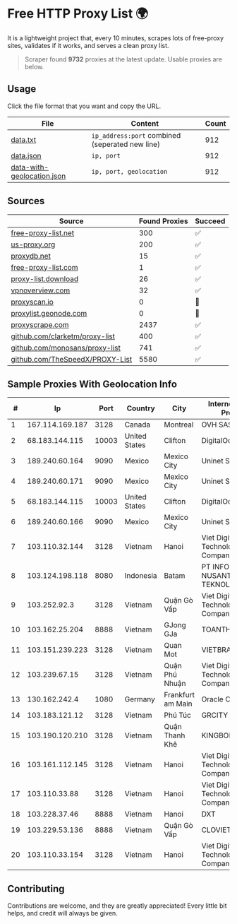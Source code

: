 
# Free HTTP Proxy List 🌍

It is a lightweight project that, every 10 minutes, scrapes lots of free-proxy sites, validates if it works, and serves a clean proxy list.


> Scraper found **9732** proxies at the latest update. Usable proxies are below.

## Usage

Click the file format that you want and copy the URL.


|File|Content|Count|
|----|-------|-----|
|[data.txt](https://raw.githubusercontent.com/themiralay/Proxy-List-World/master/data.txt)|`ip_address:port` combined (seperated new line)|912|
|[data.json](https://raw.githubusercontent.com/themiralay/Proxy-List-World/master/data.json)|`ip, port`|912|
|[data-with-geolocation.json](https://raw.githubusercontent.com/themiralay/Proxy-List-World/master/data-with-geolocation.json)|`ip, port, geolocation`|912|

## Sources

|Source|Found Proxies|Succeed|
|------|-------------|-------|
|[free-proxy-list.net](https://free-proxy-list.net)|300|✅|
|[us-proxy.org](https://www.us-proxy.org)|200|✅|
|[proxydb.net](http://proxydb.net)|15|✅|
|[free-proxy-list.com](https://free-proxy-list.com/?page=&port=&type%5B%5D=http&type%5B%5D=https&up_time=0&search=Search)|1|✅|
|[proxy-list.download](https://www.proxy-list.download/HTTP)|26|✅|
|[vpnoverview.com](https://vpnoverview.com/privacy/anonymous-browsing/free-proxy-servers)|32|✅|
|[proxyscan.io](https://www.proxyscan.io)|0|🚫|
|[proxylist.geonode.com](https://proxylist.geonode.com/api/proxy-list?limit=300&page=1&sort_by=lastChecked&sort_type=desc&protocols=http,https)|0|🚫|
|[proxyscrape.com](https://api.proxyscrape.com/v2/?request=displayproxies&protocol=http&timeout=10000&country=all&ssl=all&anonymity=all)|2437|✅|
|[github.com/clarketm/proxy-list](https://raw.githubusercontent.com/clarketm/proxy-list/master/proxy-list-raw.txt)|400|✅|
|[github.com/monosans/proxy-list](https://raw.githubusercontent.com/monosans/proxy-list/main/proxies/http.txt)|741|✅|
|[github.com/TheSpeedX/PROXY-List](https://raw.githubusercontent.com/TheSpeedX/PROXY-List/master/http.txt)|5580|✅|


## Sample Proxies With Geolocation Info

|#|Ip|Port|Country|City|Internet Service Provider|
|-|--|----|-------|----|-------------------------|
|1|167.114.169.187|3128|Canada|Montreal|OVH SAS|
|2|68.183.144.115|10003|United States|Clifton|DigitalOcean, LLC|
|3|189.240.60.164|9090|Mexico|Mexico City|Uninet S.A. de C.V.|
|4|189.240.60.171|9090|Mexico|Mexico City|Uninet S.A. de C.V.|
|5|68.183.144.115|10003|United States|Clifton|DigitalOcean, LLC|
|6|189.240.60.166|9090|Mexico|Mexico City|Uninet S.A. de C.V.|
|7|103.110.32.144|3128|Vietnam|Hanoi|Viet Digital Technology Liability Company|
|8|103.124.198.118|8080|Indonesia|Batam|PT INFORMASI NUSANTARA TEKNOLOGI|
|9|103.252.92.3|3128|Vietnam|Quận Gò Vấp|Viet Digital Technology Liability Company|
|10|103.162.25.204|8888|Vietnam|GJong GJa|TOANTHANGSTECH|
|11|103.151.239.223|3128|Vietnam|Quan Mot|VIETBRANDS|
|12|103.239.67.15|3128|Vietnam|Quận Phú Nhuận|Viet Digital Technology Liability Company|
|13|130.162.242.4|1080|Germany|Frankfurt am Main|Oracle Corporation|
|14|103.183.121.12|3128|Vietnam|Phú Túc|GRCITY|
|15|103.190.120.210|3128|Vietnam|Quận Thanh Khê|KINGBOND|
|16|103.161.112.145|3128|Vietnam|Hanoi|Viet Digital Technology Liability Company|
|17|103.110.33.88|3128|Vietnam|Hanoi|Viet Digital Technology Liability Company|
|18|103.228.37.46|8888|Vietnam|Hanoi|DXT|
|19|103.229.53.136|8888|Vietnam|Quận Gò Vấp|CLOVIET|
|20|103.110.33.154|3128|Vietnam|Hanoi|Viet Digital Technology Liability Company|



## Contributing

Contributions are welcome, and they are greatly appreciated! Every
little bit helps, and credit will always be given.

